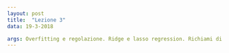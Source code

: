 ```yaml
---
layout: post
title:  "Lezione 3"
data: 19-3-2018

args: Overfitting e regolazione. Ridge e lasso regression. Richiami di probabilità. La regola di Bayes. Inferenza bayesiana. Massima verosimiglianza.
---
```


